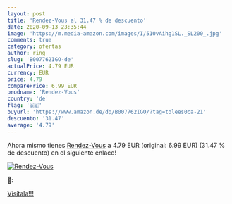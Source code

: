 ```yaml
---
layout: post
title: 'Rendez-Vous al 31.47 % de descuento'
date: 2020-09-13 23:35:44
image: 'https://m.media-amazon.com/images/I/510vAihg1SL._SL200_.jpg'
comments: true
category: ofertas
author: ring
slug: 'B007762IGO-de'
actualPrice: 4.79 EUR
currency: EUR
price: 4.79
comparePrice: 6.99 EUR
prodname: 'Rendez-Vous'
country: 'de'
flag: '🇩🇪'
buyurl: 'https://www.amazon.de/dp/B007762IGO/?tag=tolees0ca-21'
descuento: '31.47'
average: '4.79'
---
```


Ahora mismo tienes [Rendez-Vous](https://www.amazon.de/dp/B007762IGO/?tag=tolees0ca-21) a 4.79 EUR (original: 6.99 EUR) (31.47 %  de descuento) en el siguiente enlace!

[![Rendez-Vous](https://m.media-amazon.com/images/I/510vAihg1SL._SL200_.jpg)](https://www.amazon.de/dp/B007762IGO/?tag=tolees0ca-21)

🔎:


[Visítala!!!](https://www.amazon.de/dp/B007762IGO/?tag=tolees0ca-21)
